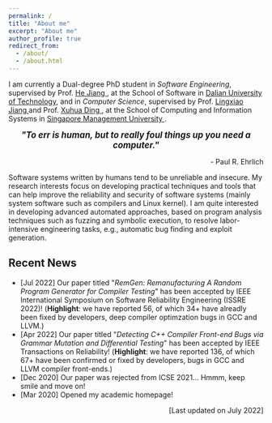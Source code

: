 ```yaml
---
permalink: /
title: "About me"
excerpt: "About me"
author_profile: true
redirect_from: 
  - /about/
  - /about.html
---
```


I am currently a Dual-degree PhD student in *Software Engineering*, supervised by Prof. [ He Jiang ](http://faculty.dlut.edu.cn/jianghe/en/index.htm), at the School of Software in [ Dalian University of Technology](http://en.dlut.edu.cn/), and in *Computer Science*, supervised by Prof. [ Lingxiao Jiang ](http://www.mysmu.edu/faculty/lxjiang/) and Prof. [ Xuhua Ding ](http://www.mysmu.edu/faculty/xhding/), at the School of Computing and Information Systems in [ Singapore Management University ](https://www.smu.edu.sg/). 


<p align="center" > <b> <i> <big> "To err is human, but to really foul things up you need a computer." </big> </i></b></p>
<p align="right"> - Paul R. Ehrlich </p>


Software systems written by humans tend to be unreliable and insecure. My research interests focus on developing practical techniques and tools that can help improve the reliability and security of software systems (mainly system software such as compilers and Linux kernel). I am quite interested in developing advanced automated approaches, based on program analysis techniques such as fuzzing and symbolic execution, to resolve labor-intensive engineering tasks, e.g., automatic bug finding and exploit generation. 


## Recent News


  * [Jul 2022] Our paper titled "*RemGen: Remanufacturing A Random Program Generator for Compiler Testing*" has been accepted by IEEE International Symposium on Software Reliability Engineering (ISSRE 2022)! (**Highlight**: we have reported 56, of which 34+ have alreadly been fixed by developers, deep compiler optimzation bugs in GCC and LLVM.)
  * [Apr 2022] Our paper titled "*Detecting C++ Compiler Front-end Bugs via Grammar Mutation and Differential Testing*" has been accepted by IEEE Transactions on Reliability! (**Highlight**: we have reported 136, of which 67+ have been confirmed or fixed by developers, bugs in GCC and LLVM compiler front-ends.)
  * [Dec 2020] Our paper was rejected from ICSE 2021... Hmmm, keep smile and move on!
  * [Mar 2020] Opened my academic homepage! 

<p align="right"> [Last updated on July 2022] </p>



